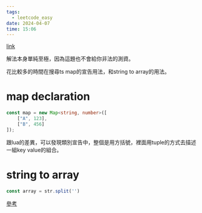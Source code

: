 ```yaml
---
tags:
  - leetcode_easy
date: 2024-04-07
time: 15:06
---
```

[link](https://leetcode.com/problems/roman-to-integer/description/?envType=list&envId=xix1yu51)

解法本身單純至極，因為這題也不會給你非法的測資。

花比較多的時間在搜尋ts map的宣告用法，和string to array的用法。

# map declaration
```ts
const map = new Map<string, number>([
	["A", 123],
	["B", 456]
]);
```

跟lua的差異，可以發現類別宣告中，整個是用方括號，裡面用tuple的方式去描述一組key value的組合。


# string to array
```ts
const array = str.split('')
```
[參考](https://www.samanthaming.com/tidbits/83-4-ways-to-convert-string-to-character-array/)